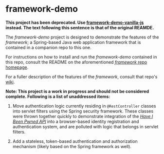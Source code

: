 # framework-demo

__This project has been deprecated. Use [framework-demo-vanilla-js](https://github.com/dchampion/framework-demo-vanilla-js) instead. The text following this sentence is that of the original REAMDE.__

The <i>framework-demo</i> project is designed to demonstrate the features of the <i>framework</i>; a Spring-based Java web application framework that is contained in a companion repo to this one.

For instructions on how to install and run the <i>framework-demo</i> contained in this repo, consult the README on the aforementioned <a href=https://github.com/dchampion/framework target="_blank"><i>framework</i> repo homepage</a>.

For a fuller description of the features of the <i>framework</i>, consult that repo's <a href=https://github.com/dchampion/framework/wiki/Web-Application-Framework target="_blank">wiki</a>.

<b>Note: This project is a work in progress and should not be considered complete. Following is a list of unaddressed items:</b>
1. Move authentication logic currently residing in <code>@RestController</code> classes into servlet filters using the Spring security framework. These classes were thrown together quickly to demonstrate integration of the <a href=https://haveibeenpwned.com/API><i>Have I Been Pwned API</i></a> into a browser-based identity registration and authentication system, and are polluted with logic that belongs in servlet filters.

2. Add a stateless, token-based authentication and authorization mechanism (likely based on the Spring framework as well).

